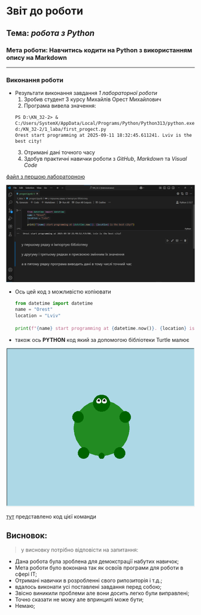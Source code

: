 # Звіт до роботи
## Тема: _робота з Python_ 
### Мета роботи: Навчитись кодити на Python з використанням опису на Markdown

---
### Виконання роботи
* Результати виконання завдання *1 лабораторної роботи*
    1. Зробив студент 3 курсу Михайлів Орест Михайлович
    2. Програма вивела значення:
    ```
    PS D:\KN_32-2> & C:/Users/SystemX/AppData/Local/Programs/Python/Python313/python.exe d:/KN_32-2/1_laba/first_progect.py     
    Orest start programming at 2025-09-11 18:32:45.611241. Lviv is the best city!
    ```
    3. Отримані дані точного часу 
    4. Здобув практичні навички роботи з *GitHub*, *Markdown* та *Visual Code*
   
[файл з першою лабораторною](/1_laba/progect.ipynb)

![alt text](image.png)
    

   
 - Ось цей код з можливістю копіювати

    ```python
    from datetime import datetime
    name = "Orest"
    location = "Lviv"

    print(f"{name} start programming at {datetime.now()}. {location} is the best city!")
    ```
- також ось __PYTHON__ код який за допомогою бібліотеки Turtle малює  

![](/1_laba/turtle.png)

    
[тут](/1_laba/first_progect.py) представлено код цієї команди


## Висновок:
> у висновку потрібно відповісти на запитання:

- Дана робота була зроблена для демокстрації набутих навичок;
- Мета роботи було воконана так як освоїв програми для роботи в сфері IT;
- Отримані навички в розробленні свого рипозиторія і т.д.;
- вдалось виконати усі поставлені завдання перед собою;
- Звісно виникили проблеми але вони досить легко були виправлені;
- Точно сказати не можу але впринципі може бути;
- Немаю;
